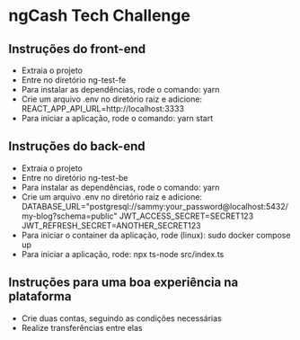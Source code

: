 # ngCash Tech Challenge

## Instruções do front-end

- Extraia o projeto
- Entre no diretório ng-test-fe
- Para instalar as dependências, rode o comando: yarn
- Crie um arquivo .env no diretório raiz e adicione: REACT_APP_API_URL=http://localhost:3333
- Para iniciar a aplicação, rode o comando: yarn start

## Instruções do back-end

- Extraia o projeto
- Entre no diretório ng-test-be
- Para instalar as dependências, rode o comando: yarn
- Crie um arquivo .env no diretório raiz e adicione: 
DATABASE_URL="postgresql://sammy:your_password@localhost:5432/my-blog?schema=public"
JWT_ACCESS_SECRET=SECRET123
JWT_REFRESH_SECRET=ANOTHER_SECRET123
- Para iniciar o container da aplicação, rode (linux): sudo docker compose up
- Para iniciar a aplicação, rode: npx ts-node src/index.ts

## Instruções para uma boa experiência na plataforma

- Crie duas contas, seguindo as condições necessárias
- Realize transferências entre elas

